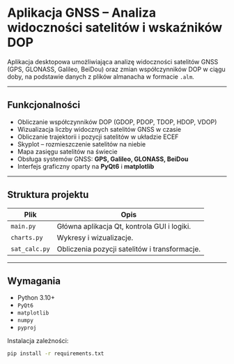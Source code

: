 # Aplikacja GNSS – Analiza widoczności satelitów i wskaźników DOP

Aplikacja desktopowa umożliwiająca analizę widoczności satelitów GNSS (GPS, GLONASS, Galileo, BeiDou) oraz zmian współczynników DOP w ciągu doby, na podstawie danych z plików almanacha w formacie `.alm`.

---

## Funkcjonalności

- Obliczanie współczynników DOP (GDOP, PDOP, TDOP, HDOP, VDOP)
- Wizualizacja liczby widocznych satelitów GNSS w czasie
- Obliczanie trajektorii i pozycji satelitów w układzie ECEF
- Skyplot – rozmieszczenie satelitów na niebie
- Mapa zasięgu satelitów na świecie
- Obsługa systemów GNSS: **GPS, Galileo, GLONASS, BeiDou**
- Interfejs graficzny oparty na **PyQt6** i **matplotlib**

---

## Struktura projektu

| Plik              | Opis |
|-------------------|------|
| `main.py`         | Główna aplikacja Qt, kontrola GUI i logiki. |
| `charts.py`       | Wykresy i wizualizacje. |
| `sat_calc.py`     | Obliczenia pozycji satelitów i transformacje. |

---

## Wymagania

- Python 3.10+
- `PyQt6`
- `matplotlib`
- `numpy`
- `pyproj`

Instalacja zależności:

```bash
pip install -r requirements.txt
